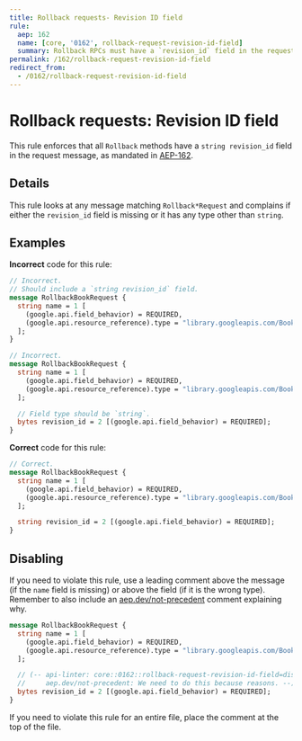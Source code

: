 ```yaml
---
title: Rollback requests- Revision ID field
rule:
  aep: 162
  name: [core, '0162', rollback-request-revision-id-field]
  summary: Rollback RPCs must have a `revision_id` field in the request.
permalink: /162/rollback-request-revision-id-field
redirect_from:
  - /0162/rollback-request-revision-id-field
---
```


# Rollback requests: Revision ID field

This rule enforces that all `Rollback` methods have a `string revision_id`
field in the request message, as mandated in [AEP-162][].

## Details

This rule looks at any message matching `Rollback*Request` and complains if
either the `revision_id` field is missing or it has any type other than `string`.

## Examples

**Incorrect** code for this rule:

```proto
// Incorrect.
// Should include a `string revision_id` field.
message RollbackBookRequest {
  string name = 1 [
    (google.api.field_behavior) = REQUIRED,
    (google.api.resource_reference).type = "library.googleapis.com/Book"
  ];
}
```

```proto
// Incorrect.
message RollbackBookRequest {
  string name = 1 [
    (google.api.field_behavior) = REQUIRED,
    (google.api.resource_reference).type = "library.googleapis.com/Book"
  ];

  // Field type should be `string`.
  bytes revision_id = 2 [(google.api.field_behavior) = REQUIRED];
}
```

**Correct** code for this rule:

```proto
// Correct.
message RollbackBookRequest {
  string name = 1 [
    (google.api.field_behavior) = REQUIRED,
    (google.api.resource_reference).type = "library.googleapis.com/Book"
  ];

  string revision_id = 2 [(google.api.field_behavior) = REQUIRED];
}
```

## Disabling

If you need to violate this rule, use a leading comment above the message (if
the `name` field is missing) or above the field (if it is the wrong type).
Remember to also include an [aep.dev/not-precedent][] comment explaining why.

```proto
message RollbackBookRequest {
  string name = 1 [
    (google.api.field_behavior) = REQUIRED,
    (google.api.resource_reference).type = "library.googleapis.com/Book"
  ];

  // (-- api-linter: core::0162::rollback-request-revision-id-field=disabled
  //     aep.dev/not-precedent: We need to do this because reasons. --)
  bytes revision_id = 2 [(google.api.field_behavior) = REQUIRED];
}
```

If you need to violate this rule for an entire file, place the comment at the
top of the file.

[aep-162]: https://aep.dev/162
[aep.dev/not-precedent]: https://aep.dev/not-precedent

